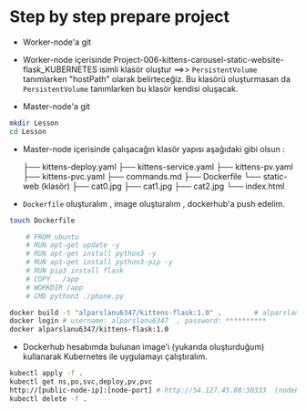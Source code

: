 # Step by step prepare project

- Worker-node'a git

- Worker-node içerisinde Project-006-kittens-carousel-static-website-flask_KUBERNETES isimli klasör oluştur ==>> `PersistentVolume`  tanımlarken "hostPath" olarak belirteceğiz. Bu klasörü oluşturmasan da `PersistentVolume` tanımlarken bu klasör kendisi oluşacak.

- Master-node'a git

```bash
mkdir Lesson
cd Lesson
```
  
- Master-node içerisinde çalışacağın klasör yapısı aşağıdaki gibi olsun :

    ├── kittens-deploy.yaml
    ├── kittens-service.yaml
    ├── kittens-pv.yaml
    ├── kittens-pvc.yaml
    ├── commands.md
    ├── Dockerfile
    └── static-web (klasör)
        ├── cat0.jpg
        ├── cat1.jpg
        ├── cat2.jpg
        └── index.html

- `Dockerfile` oluşturalım , image oluşturalım , dockerhub'a push edelim.

```bash
touch Dockerfile

    # FROM ubuntu
    # RUN apt-get update -y
    # RUN apt-get install python3 -y
    # RUN apt-get install python3-pip -y
    # RUN pip3 install flask
    # COPY . /app
    # WORKDIR /app
    # CMD python3 ./phone.py

docker build -t "alparslanu6347/kittens-flask:1.0" .        # alparslanu6347 : dockerhub username
docker login # username: alparslanu6347  , password: **********
docker alparslanu6347/kittens-flask:1.0
```

- Dockerhub hesabımda bulunan image'i (yukarıda oluşturduğum) kullanarak Kubernetes ile uygulamayı çalıştıralım.

```bash
kubectl apply -f .
kubectl get ns,po,svc,deploy,pv,pvc
http://[public-node-ip]:[node-port] # http://54.127.45.88:30333  (nodePort: 30333)
kubectl delete -f .
```
